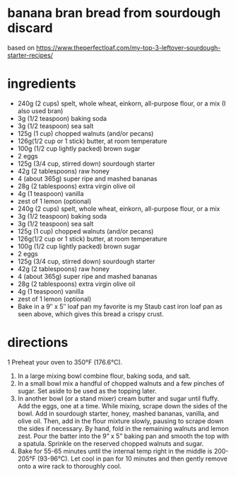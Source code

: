 # banana bran bread from sourdough discard
based on https://www.theperfectloaf.com/my-top-3-leftover-sourdough-starter-recipes/

# ingredients
- 240g (2 cups) spelt, whole wheat, einkorn, all-purpose flour, or a mix (I also used bran)
- 3g (1/2 teaspoon) baking soda
- 3g (1/2 teaspoon) sea salt
- 125g (1 cup) chopped walnuts (and/or pecans)
- 126g(1/2 cup or 1 stick) butter, at room temperature
- 100g (1/2 cup lightly packed) brown sugar
- 2 eggs
- 125g (3/4 cup, stirred down) sourdough starter
- 42g (2 tablespoons) raw honey
- 4 (about 365g) super ripe and mashed bananas
- 28g (2 tablespoons) extra virgin olive oil
- 4g (1 teaspoon) vanilla
- zest of 1 lemon (optional)
- 240g (2 cups) spelt, whole wheat, einkorn, all-purpose flour, or a mix
- 3g (1/2 teaspoon) baking soda
- 3g (1/2 teaspoon) sea salt
- 125g (1 cup) chopped walnuts (and/or pecans)
- 126g(1/2 cup or 1 stick) butter, at room temperature
- 100g (1/2 cup lightly packed) brown sugar
- 2 eggs
- 125g (3/4 cup, stirred down) sourdough starter
- 42g (2 tablespoons) raw honey
- 4 (about 365g) super ripe and mashed bananas
- 28g (2 tablespoons) extra virgin olive oil
- 4g (1 teaspoon) vanilla
- zest of 1 lemon (optional)
- Bake in a 9″ x 5″ loaf pan  my favorite is my Staub cast iron loaf pan as seen above, which gives this bread a crispy crust.

# directions
1 Preheat your oven to 350°F (176.6°C).
1. In a large mixing bowl combine flour, baking soda, and salt.
1. In a small bowl mix a handful of chopped walnuts and a few pinches of sugar. Set aside to be used as the topping later.
1. In another bowl (or a stand mixer) cream butter and sugar until fluffy. Add the eggs, one at a time. While mixing, scrape down the sides of the bowl. Add in sourdough starter, honey, mashed bananas, vanilla, and olive oil. Then, add in the flour mixture slowly, pausing to scrape down the sides if necessary. By hand, fold in the remaining walnuts and lemon zest. Pour the batter into the 9” x 5” baking pan and smooth the top with a spatula. Sprinkle on the reserved chopped walnuts and sugar.
1. Bake for 55-65 minutes until the internal temp right in the middle is 200-205°F (93-96°C). Let cool in pan for 10 minutes and then gently remove onto a wire rack to thoroughly cool.

